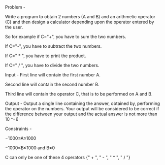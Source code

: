Problem - 

Write a program to obtain 2 numbers (A and B) and an arithmetic operator (C) and then design a calculator depending upon the operator entered by the user.

So for example if C="+", you have to sum the two numbers.

If C="-", you have to subtract the two numbers.

If C=" * ", you have to print the product.

If C=" / ", you have to divide the two numbers.

Input - 
First line will contain the first number A.

Second line will contain the second number B.

Third line will contain the operator C, that is to be performed on A and B.

Output - 
Output a single line containing the answer, obtained by, performing the operator on the numbers. Your output will be considered to be correct if the difference between your output and the actual answer is not more than 10 ^−6

Constraints - 

−1000≤A≤1000 

−1000≤B≤1000 and B≠0 

C can only be one of these 4 operators {" + ", " - ", " * ", " / "}
